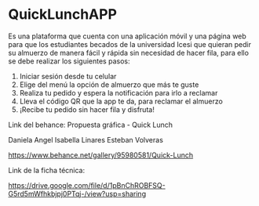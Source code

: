 # QuickLunchAPP

Es una plataforma que cuenta con una aplicación móvil y una página web para que los estudiantes becados de la universidad Icesi que quieran pedir su almuerzo de manera fácil y rápida sin necesidad de hacer fila, para ello se debe realizar los siguientes pasos:

1. Iniciar sesión desde tu celular 
2. Elige del menú la opción de almuerzo que más te guste
3. Realiza tu pedido y espera la notificación para irlo a reclamar
4. Lleva el código QR que la app te da, para reclamar el almuerzo 
5. ¡Recibe tu pedido sin hacer fila y disfruta!

Link del behance: Propuesta gráfica - Quick Lunch

Daniela Angel
Isabella Linares
Esteban Volveras

https://www.behance.net/gallery/95980581/Quick-Lunch


Link de la ficha técnica: 

https://drive.google.com/file/d/1pBnChROBFSQ-G5rd5mWfhkbjpj0PTqj-/view?usp=sharing
